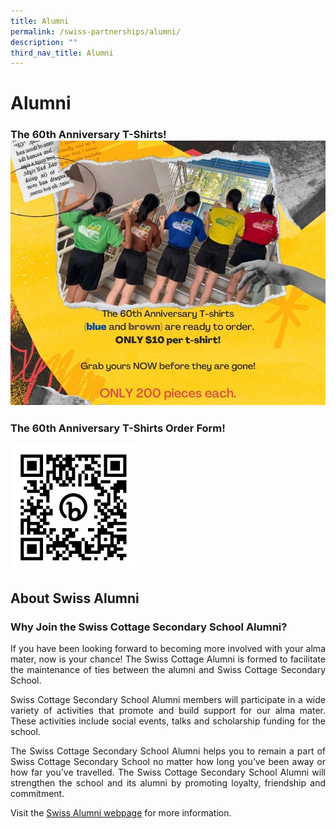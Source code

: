 ```yaml
---
title: Alumni
permalink: /swiss-partnerships/alumni/
description: ""
third_nav_title: Alumni
---
```

# Alumni

### The 60th Anniversary T-Shirts!![The 60th Anniversary T Shirts](/images/the%2060th%20anniversary%20t-shirts.jpeg)

### The 60th Anniversary T-Shirts Order Form!

<img src="/images/the%2060th%20anniversary%20t-shirt%20order%20form.jpeg" style="width: 40%">



## About Swiss Alumni

### Why Join the Swiss Cottage Secondary School Alumni?

<p style="text-align: justify;">If you have been looking forward to becoming more involved with your alma mater, now is your chance! The Swiss Cottage Alumni is formed to facilitate the maintenance of ties between the alumni and Swiss Cottage Secondary School.</p>

<p style="text-align: justify;">Swiss Cottage Secondary School Alumni members will participate in a wide variety of activities that promote and build support for our alma mater. These activities include social events, talks and scholarship funding for the school.</p>

<p style="text-align: justify;">The Swiss Cottage Secondary School Alumni helps you to remain a part of Swiss Cottage Secondary School no matter how long you’ve been away or how far you’ve travelled. The Swiss Cottage Secondary School Alumni will strengthen the school and its alumni by promoting loyalty, friendship and commitment.</p>

Visit the&nbsp;[Swiss Alumni webpage](http://scssalumni.org.sg/)&nbsp;for more information.